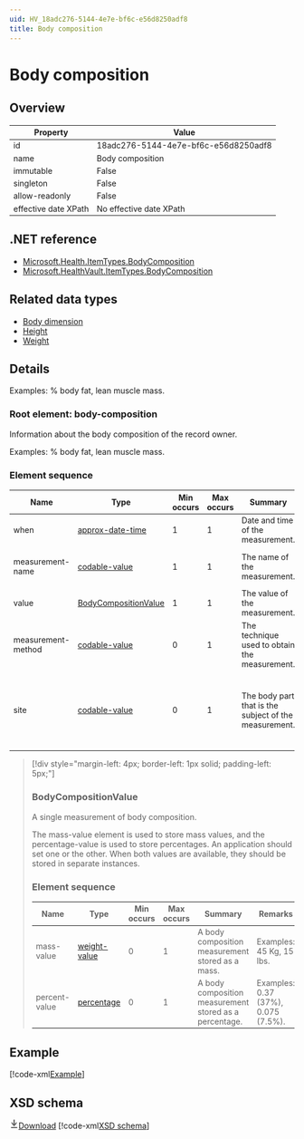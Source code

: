 ```yaml
---
uid: HV_18adc276-5144-4e7e-bf6c-e56d8250adf8
title: Body composition
---
```


# Body composition

## Overview

Property|Value
---|---
id|18adc276-5144-4e7e-bf6c-e56d8250adf8
name|Body composition
immutable|False
singleton|False
allow-readonly|False
effective date XPath|No effective date XPath

## .NET reference
- [Microsoft.Health.ItemTypes.BodyComposition](https://docs.microsoft.com/dotnet/api/microsoft.health.itemtypes.bodycomposition)
- [Microsoft.HealthVault.ItemTypes.BodyComposition](https://docs.microsoft.com/dotnet/api/microsoft.healthvault.itemtypes.bodycomposition)

## Related data types

- [Body dimension](xref:HV_dd710b31-2b6f-45bd-9552-253562b9a7c1)
- [Height](xref:HV_40750a6a-89b2-455c-bd8d-b420a4cb500b)
- [Weight](xref:HV_3d34d87e-7fc1-4153-800f-f56592cb0d17)

## Details
Examples: % body fat, lean muscle mass.

<a name='body-composition'></a>

### Root element: body-composition

Information about the body composition of the record owner.

Examples: % body fat, lean muscle mass.

### Element sequence

Name|Type|Min occurs|Max occurs|Summary|Remarks|Preferred Vocabulary
---|---|---|---|---|---|---
when|[approx-date-time](xref:HV_File_dates#approx-date-time)|1|1|Date and time of the measurement.||
measurement-name|[codable-value](xref:HV_3e730686-781f-4616-aa0d-817bba8eb141#codable-value)|1|1|The name of the measurement.|Examples: Body fat, lean muscle.|[body-composition-measurement-names](xref:HV_be4a495d-6f7c-4e02-bbba-6f31afc9f995)
value|[BodyCompositionValue](#BodyCompositionValue)|1|1|The value of the measurement.||
measurement-method|[codable-value](xref:HV_3e730686-781f-4616-aa0d-817bba8eb141#codable-value)|0|1|The technique used to obtain the measurement.|Examples: Bioelectrical impedance, DXA, Skinfold (calipers).|[body-composition-measurement-methods](xref:HV_6a8c22d1-545a-463b-8d0e-d26a666d536b)
site|[codable-value](xref:HV_3e730686-781f-4616-aa0d-817bba8eb141#codable-value)|0|1|The body part that is the subject of the measurement.|Examples: Left arm, head, torso. <br /> If site is absent the measurement is for the whole body.|[body-composition-sites](xref:HV_85e4ad3e-a0c6-4a0c-ac52-682e896202c9)

>[!div style="margin-left: 4px; border-left: 1px solid; padding-left: 5px;"]
>
> <a name='BodyCompositionValue'></a>
>
> ### BodyCompositionValue
>
> A single measurement of body composition.
>
> The mass-value element is used to store mass values, and the percentage-value is used to store percentages. An application should set one or the other. When both values are available, they should be stored in separate instances.
>
> ### Element sequence
>
> Name|Type|Min occurs|Max occurs|Summary|Remarks
> ---|---|---|---|---|---
> mass-value|[weight-value](xref:HV_3e730686-781f-4616-aa0d-817bba8eb141#weight-value)|0|1|A body composition measurement stored as a mass.|Examples: 45 Kg, 15 lbs.
> percent-value|[percentage](xref:HV_3e730686-781f-4616-aa0d-817bba8eb141#percentage)|0|1|A body composition measurement stored as a percentage.|Examples: 0.37 (37%), 0.075 (7.5%).
>
>

## Example
[!code-xml[Example](../sample-xml/18adc276-5144-4e7e-bf6c-e56d8250adf8.xml)]

## XSD schema
[![Download](/healthvault/images/download.png)Download](../xsd/body-composition.xsd)
[!code-xml[XSD schema](../xsd/body-composition.xsd)]
